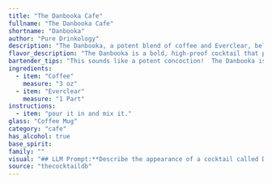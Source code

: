 ```yaml
---
title: "The Danbooka Cafe"
fullname: "The Danbooka Cafe"
shortname: "Danbooka"
author: "Pure Drinkology"
description: "The Danbooka, a potent blend of coffee and Everclear, belongs to the Coffee Cocktail family. Its origins are obscure, likely born in the rough-and-tumble bars of the American frontier, where strong spirits and caffeine were essential for survival. "
flavor_description: "The Danbooka is a bold, high-proof cocktail that packs a punch.  It's a coffee lover's dream, with rich, roasted coffee notes upfront, followed by a fiery, warming finish from the Everclear.  The alcohol intensity is undeniable, creating a thrilling, almost dangerous experience. It's not for the faint of heart, but for those seeking a strong, coffee-infused adventure, the Danbooka delivers. "
bartender_tips: "This sounds like a potent concoction!  The Danbooka is a high-proof cocktail, so use Everclear sparingly.  Start with a small amount and adjust to taste.  A good coffee base is crucial - fresh brewed or strong cold brew works best.  Chill both ingredients for a super smooth experience.  Be mindful of the high alcohol content and sip slowly! "
ingredients:
  - item: "Coffee"
    measure: "3 oz"
  - item: "Everclear"
    measure: "1 Part"
instructions:
  - item: "pour it in and mix it."
glass: "Coffee Mug"
category: "cafe"
has_alcohol: true
base_spirit:
family: ""
visual: "## LLM Prompt:**Describe the appearance of a cocktail called Danbooka, made with coffee and Everclear. Consider the following aspects:*** **Color:** Is it a deep, rich brown, or does the Everclear lighten it slightly? Does it have any visible layers or gradients?* **Clarity:** Is it clear, or does it have a slight haze or cloudiness? Is it oily?* **Texture:** Is it smooth and silky, or does it have a slightly viscous consistency?* **Garnish:**  What garnish, if any, might be added to enhance the visual appeal? Does it add any color or texture contrast?**Example:** The Danbooka appears as a **deep, mahogany brown** liquid, **slightly cloudy** due to the Everclear. The texture is **smooth and silky**, with a **subtle sheen**. A **single coffee bean** sits atop the drink, adding a **touch of contrast** to the **dark liquid**. "
source: "thecocktaildb"
---
```


